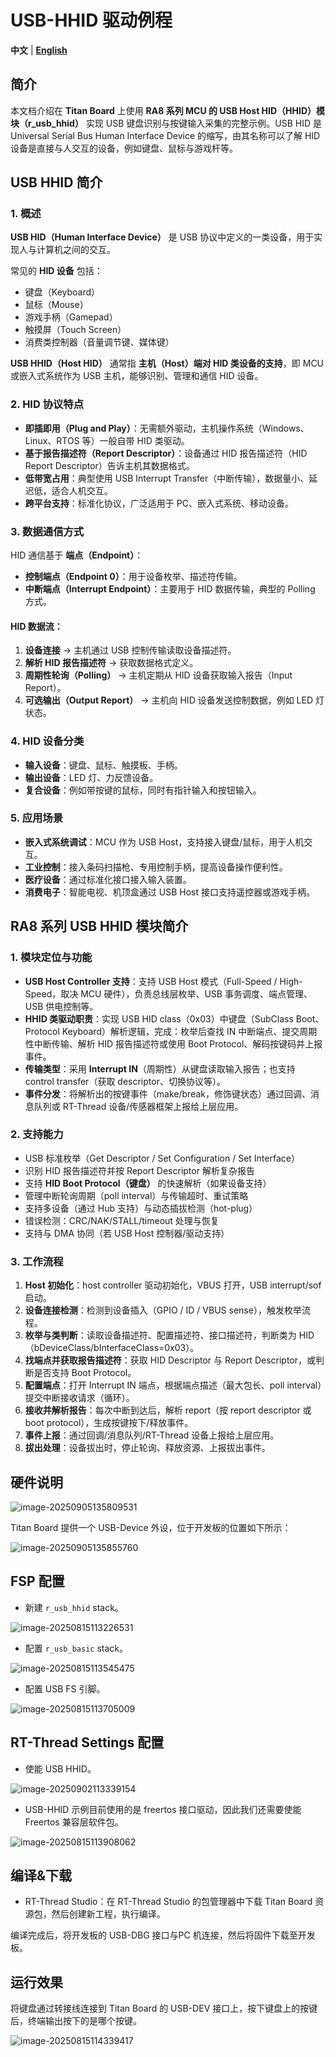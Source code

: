 # USB-HHID 驱动例程

**中文** | [**English**](./README.md)

## 简介

本文档介绍在 **Titan Board** 上使用 **RA8 系列 MCU 的 USB Host HID（HHID）模块（r_usb_hhid）** 实现 USB 键盘识别与按键输入采集的完整示例。USB HID 是 Universal Serial Bus Human Interface Device 的缩写，由其名称可以了解 HID 设备是直接与人交互的设备，例如键盘、鼠标与游戏杆等。

## USB HHID 简介

### 1. 概述

**USB HID（Human Interface Device）** 是 USB 协议中定义的一类设备，用于实现人与计算机之间的交互。

常见的 **HID 设备** 包括：

- 键盘（Keyboard）
- 鼠标（Mouse）
- 游戏手柄（Gamepad）
- 触摸屏（Touch Screen）
- 消费类控制器（音量调节键、媒体键）

**USB HHID（Host HID）** 通常指 **主机（Host）端对 HID 类设备的支持**，即 MCU 或嵌入式系统作为 USB 主机，能够识别、管理和通信 HID 设备。

### 2. HID 协议特点

- **即插即用（Plug and Play）**：无需额外驱动，主机操作系统（Windows、Linux、RTOS 等）一般自带 HID 类驱动。
- **基于报告描述符（Report Descriptor）**：设备通过 HID 报告描述符（HID Report Descriptor）告诉主机其数据格式。
- **低带宽占用**：典型使用 USB Interrupt Transfer（中断传输），数据量小、延迟低，适合人机交互。
- **跨平台支持**：标准化协议，广泛适用于 PC、嵌入式系统、移动设备。

### 3. 数据通信方式

HID 通信基于 **端点（Endpoint）**：

- **控制端点（Endpoint 0）**：用于设备枚举、描述符传输。
- **中断端点（Interrupt Endpoint）**：主要用于 HID 数据传输，典型的 Polling 方式。

#### HID 数据流：

1. **设备连接** → 主机通过 USB 控制传输读取设备描述符。
2. **解析 HID 报告描述符** → 获取数据格式定义。
3. **周期性轮询（Polling）** → 主机定期从 HID 设备获取输入报告（Input Report）。
4. **可选输出（Output Report）** → 主机向 HID 设备发送控制数据，例如 LED 灯状态。

### 4. HID 设备分类

- **输入设备**：键盘、鼠标、触摸板、手柄。
- **输出设备**：LED 灯、力反馈设备。
- **复合设备**：例如带按键的鼠标，同时有指针输入和按钮输入。

### 5. 应用场景

- **嵌入式系统调试**：MCU 作为 USB Host，支持接入键盘/鼠标，用于人机交互。
- **工业控制**：接入条码扫描枪、专用控制手柄，提高设备操作便利性。
- **医疗设备**：通过标准化接口接入输入装置。
- **消费电子**：智能电视、机顶盒通过 USB Host 接口支持遥控器或游戏手柄。

## RA8 系列 USB HHID 模块简介

### 1. 模块定位与功能

- **USB Host Controller 支持**：支持 USB Host 模式（Full-Speed / High-Speed，取决 MCU 硬件），负责总线层枚举、USB 事务调度、端点管理、USB 供电控制等。
- **HHID 类驱动职责**：实现 USB HID class（0x03）中键盘（SubClass Boot、Protocol Keyboard）解析逻辑，完成：枚举后查找 IN 中断端点、提交周期性中断传输、解析 HID 报告描述符或使用 Boot Protocol、解码按键码并上报事件。
- **传输类型**：采用 **Interrupt IN**（周期性）从键盘读取输入报告；也支持 control transfer（获取 descriptor、切换协议等）。
- **事件分发**：将解析出的按键事件（make/break，修饰键状态）通过回调、消息队列或 RT-Thread 设备/传感器框架上报给上层应用。

### 2. 支持能力

- USB 标准枚举（Get Descriptor / Set Configuration / Set Interface）
- 识别 HID 报告描述符并按 Report Descriptor 解析复杂报告
- 支持 **HID Boot Protocol（键盘）** 的快速解析（如果设备支持）
- 管理中断轮询周期（poll interval）与传输超时、重试策略
- 支持多设备（通过 Hub 支持）与动态插拔检测（hot-plug）
- 错误检测：CRC/NAK/STALL/timeout 处理与恢复
- 支持与 DMA 协同（若 USB Host 控制器/驱动支持）

### 3. 工作流程

1. **Host 初始化**：host controller 驱动初始化，VBUS 打开，USB interrupt/sof 启动。
2. **设备连接检测**：检测到设备插入（GPIO / ID / VBUS sense），触发枚举流程。
3. **枚举与类判断**：读取设备描述符、配置描述符、接口描述符，判断类为 HID（bDeviceClass/bInterfaceClass=0x03）。
4. **找端点并获取报告描述符**：获取 HID Descriptor 与 Report Descriptor，或判断是否支持 Boot Protocol。
5. **配置端点**：打开 Interrupt IN 端点，根据端点描述（最大包长、poll interval）提交中断接收请求（循环）。
6. **接收并解析报告**：每次中断到达后，解析 report（按 report descriptor 或 boot protocol），生成按键按下/释放事件。
7. **事件上报**：通过回调/消息队列/RT-Thread 设备上报给上层应用。
8. **拔出处理**：设备拔出时，停止轮询、释放资源、上报拔出事件。

## 硬件说明

![image-20250905135809531](figures/image-20250905135809531.png)

Titan Board 提供一个 USB-Device 外设，位于开发板的位置如下所示：

![image-20250905135855760](figures/image-20250905135855760.png)

## FSP 配置

* 新建 `r_usb_hhid` stack。

![image-20250815113226531](figures/image-20250815113226531.png)

* 配置 `r_usb_basic` stack。

![image-20250815113545475](figures/image-20250815113545475.png)

* 配置 USB FS 引脚。

![image-20250815113705009](figures/image-20250815113705009.png)

## RT-Thread Settings 配置

* 使能 USB HHID。

![image-20250902113339154](figures/image-20250902113339154.png)

* USB-HHID 示例目前使用的是 freertos 接口驱动，因此我们还需要使能 Freertos 兼容层软件包。

![image-20250815113908062](figures/image-20250815113908062.png)

## 编译&下载

* RT-Thread Studio：在 RT-Thread Studio 的包管理器中下载 Titan Board 资源包，然后创建新工程，执行编译。

编译完成后，将开发板的 USB-DBG 接口与PC 机连接，然后将固件下载至开发板。

## 运行效果

将键盘通过转接线连接到  Titan Board 的 USB-DEV 接口上，按下键盘上的按键后，终端输出按下的是哪个按键。

![image-20250815114339417](figures/image-20250815114339417.png)
